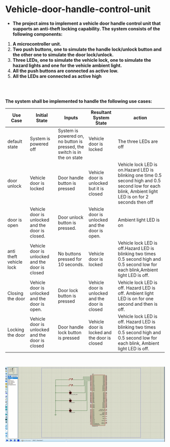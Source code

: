 # Vehicle-door-handle-control-unit


-  **The project aims to implement a vehicle door handle control unit that supports an anti-theft locking capability.
The system consists of the following components:** 

  1.  **A microcontroller unit.**
  2.  **Two push buttons, one to simulate the handle lock/unlock button and the other one to simulate the door lock/unlock.**
  3. **Three LEDs, one to simulate the vehicle lock, one to simulate the hazard lights and one for the vehicle ambient light.**
  4.  **All the push buttons are connected as active low.**
  5.  **All the LEDs are connected as active high**
<br>
<br>

**The system shall be implemented to handle the following use cases:**

| Use Case              | Initial State        | Inputs            | Resultant System State    |action                      |
|-----------------------|----------------------|--------------------|---------------------------|---------------------------|
| default state           |System is powered off| System is powered on, no button is pressed, the switch is in the on state  | Vehicle door is locked  | The three LEDs are off|
| door unlock           | Vehicle door is locked     | Door handle button is pressed| Vehicle door is unlocked but it is closed  | Vehicle lock LED is on.Hazard LED is blinking one time 0.5 second high and 0.5 second low for each blink, Ambient light LED is on for 2 seconds then off         |
| door is open            | Vehicle door is unlocked and the door is closed.     | Door unlock button is pressed.         | Vehicle door is unlocked and the door is open.         |Ambient light LED is on         |
| anti theft vehicle lock           | Vehicle door is unlocked and the door is closed      |No buttons pressed for 10 seconds.         | Vehicle door is locked        | Vehicle lock LED is off.Hazard LED is blinking two times 0.5 second high and 0.5 second low for each blink,Ambient light LED is off.         |
|Closing the door           |Vehicle door is unlocked and the door is open.     | Door lock button is pressed         | Vehicle door is unlocked and the door is closed        | Vehicle lock LED is off. Hazard LED is off. Ambient light LED is on for one second and then is off.         |
| Locking the door           | Vehicle door is unlocked and the door is closed      | Door handle lock button is pressed         | Vehicle door is locked and the door is closed         | Vehicle lock LED is off. Hazard LED is blinking two times 0.5 second high and 0.5 second low for each blink, Ambient light LED is off.        |

<br>

![Vehicle-door-handle-control-unit](vechile.gif)



